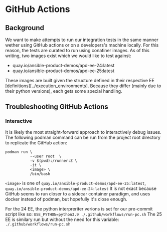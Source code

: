 # GitHub Actions
## Background
We want to make attempts to run our integration tests in the same manner wether using GitHub actions or on a developers's machine locally. For this reason, the tests are curated to run using conatiner images. As of this writing, two images exist which we would like to test against:
  - quay.io/ansible-product-demos/apd-ee-24:latest
  - quay.io/ansible-product-demos/apd-ee-25:latest

These images are built given the structure defined in their respective EE [definitions][../execution_environments]. Because they differ (mainly due to their python versions), each gets some special handling.

## Troubleshooting GitHub Actions

### Interactive
It is likely the most straight-forward approach to interactively debug issues. The following podman command can be run from the project root directory to replicate the GitHub action:
```
podman run \
           --user root  \
           -v $(pwd):/runner:Z \
           -it \
           <image> \
           /bin/bash
```
`<image>` is one of `quay.io/ansible-product-demos/apd-ee-25:latest`, `quay.io/ansible-product-demos/apd-ee-24:latest`
It is not exact because GitHub seems to run closer to a sidecar container paradigm, and uses docker instead of podman, but hopefully it's close enough.

For the 24 EE, the python interpreriter verions is set for our pre-commit script like so: `USE_PYTHON=python3.9 ./.github/workflows/run-pc.sh`
The 25 EE is similary run but without the need for this variable: `./.github/workflows/run-pc.sh`
